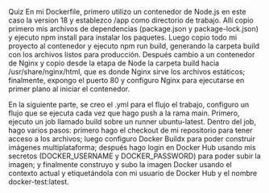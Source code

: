 
Quiz
En mi Dockerfile, primero utilizo un contenedor de Node.js en este caso la version 18 y establezco /app como directorio de trabajo. Allí copio primero mis archivos de dependencias (package.json y package-lock.json) y ejecuto npm install para instalar los paquetes. Luego copio todo mi proyecto al contenedor y ejecuto npm run build, generando la carpeta build con los archivos listos para producción. Después cambio a un contenedor de Nginx y copio desde la etapa de Node la carpeta build hacia /usr/share/nginx/html, que es donde Nginx sirve los archivos estáticos; finalmente, expongo el puerto 80 y configuro Nginx para ejecutarse en primer plano al iniciar el contenedor.

En la siguiente parte, se creo el .yml para el flujo el trabajo, configuro un flujo que se ejecuta cada vez que hago push a la rama main. Primero, ejecuto un job llamado build sobre un runner ubuntu-latest. Dentro del job, hago varios pasos: primero hago el checkout de mi repositorio para tener acceso a los archivos; luego configuro Docker Buildx para poder construir imágenes multiplataforma; después hago login en Docker Hub usando mis secretos (DOCKER_USERNAME y DOCKER_PASSWORD) para poder subir la imagen; y finalmente construyo y subo la imagen Docker usando el contexto actual y etiquetándola con mi usuario de Docker Hub y el nombre docker-test:latest.



